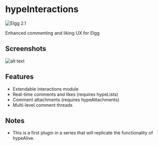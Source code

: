 hypeInteractions
================
![Elgg 2.1](https://img.shields.io/badge/Elgg-2.1.x-orange.svg?style=flat-square)

Enhanced commenting and liking UX for Elgg

## Screenshots ##

![alt text](https://raw.github.com/hypeJunction/hypeInteractions/master/screenshots/interactions.png "Interactions module")

## Features

* Extendable interactions module
* Real-time comments and likes (requires hypeLists)
* Comment attachments (requires hypeAttachments)
* Multi-level comment threads

## Notes

* This is a first plugin in a series that will replicate the functionality of hypeAlive.